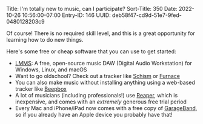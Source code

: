 Title: I'm totally new to music, can I participate?
Sort-Title: 350
Date: 2022-10-26 10:56:00-07:00
Entry-ID: 146
UUID: deb58f47-cd9d-51e7-9fed-0480128203c9

Of course! There is no required skill level, and this is a great opportunity for learning how to do new things.

Here's some free or cheap software that you can use to get started:

* [LMMS](https://lmms.io/): A free, open-source music DAW (Digital Audio Workstation) for Windows, Linux, and macOS
* Want to go oldschool? Check out a tracker like [Schism](http://schismtracker.org/) or [Furnace](https://github.com/tildearrow/furnace)
* You can also make music without installing anything using a web-based tracker like [Beepbox](https://www.beepbox.co/)
* A lot of musicians (including professionals!) use [Reaper](https://reaper.fm/), which is inexpensive, and comes with an *extremely* generous free trial period
* Every Mac and iPhone/iPad now comes with a free copy of [GarageBand](https://apple.com/garageband), so if you already have an Apple device you probably have that!
